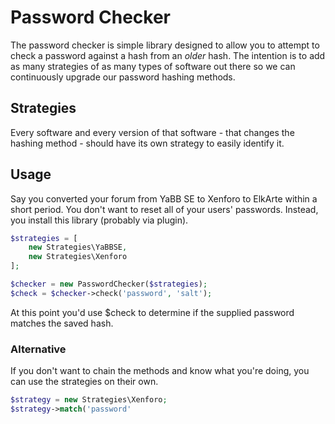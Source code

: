 # Password Checker
The password checker is simple library designed to allow you to attempt to check a password against a hash from
an *older* hash. The intention is to add as many strategies of as many types of software out there so we can
continuously upgrade our password hashing methods.

## Strategies
Every software and every version of that software - that changes the hashing method - should have its own strategy to 
easily identify it.

## Usage
Say you converted your forum from YaBB SE to Xenforo to ElkArte within a short period. You don't want to reset all of
your users' passwords. Instead, you install this library (probably via plugin).

``` php
$strategies = [
	new Strategies\YaBBSE,
	new Strategies\Xenforo
];

$checker = new PasswordChecker($strategies);
$check = $checker->check('password', 'salt');
```

At this point you'd use $check to determine if the supplied password matches the saved hash.

### Alternative
If you don't want to chain the methods and know what you're doing, you can use the strategies on their own.

``` php
$strategy = new Strategies\Xenforo;
$strategy->match('password'